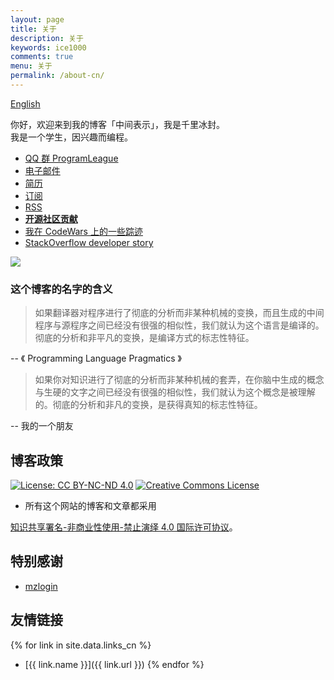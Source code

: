 ```yaml
---
layout: page
title: 关于
description: 关于
keywords: ice1000
comments: true
menu: 关于
permalink: /about-cn/
---
```


[English](../about/)

你好，欢迎来到我的博客「中间表示」，我是千里冰封。  
我是一个学生，因兴趣而编程。

+ [QQ 群 ProgramLeague](http://shang.qq.com/wpa/qunwpa?idkey=b75f6d506820d00cd5e7fc78fc5e5487a3444a4a6af06e9e6fa72bccf3fa9d1a)
+ [电子邮件](mailto:ice1000@kotliner.cn)
+ [简历](../resume-cn/)
+ [订阅](../subscribe-cn/)
+ [RSS](../feed.xml)
+ [**开源社区贡献**](../opensource-contributions/)
+ [我在 CodeWars 上的一些踪迹](../codewars-cn/)
+ [StackOverflow developer story](http://stackoverflow.com/story/ice1000)

[![](http://stackoverflow.com/users/flair/7083401.png)](http://stackoverflow.com/users/7083401/ice1000 "profile for ice1000 at Stack Overflow, Q&A for professional and enthusiast programmers")

### 这个博客的名字的含义

> 如果翻译器对程序进行了彻底的分析而非某种机械的变换，而且生成的中间程序与源程序之间已经没有很强的相似性，我们就认为这个语言是编译的。彻底的分析和非平凡的变换，是编译方式的标志性特征。

-- 《 Programming Language Pragmatics 》

> 如果你对知识进行了彻底的分析而非某种机械的套弄，在你脑中生成的概念与生硬的文字之间已经没有很强的相似性，我们就认为这个概念是被理解的。彻底的分析和非凡的变换，是获得真知的标志性特征。

-- 我的一个朋友

<!-- ## StackExchange 网站 -->

<!-- + [![](https://gamedev.stackexchange.com/users/flair/106607.png)](https://gamedev.stackexchange.com/users/106607/ice1000 "profile for ice1000 at Game Development Stack Exchange, Q&A for professional and independent game developers") -->
<!-- + [![](https://codegolf.stackexchange.com/users/flair/70943.png)](https://codegolf.stackexchange.com/users/70943/ice1000 "profile for ice1000 at Programming Puzzles & Code Golf Stack Exchange, Q&A for programming puzzle enthusiasts and code golfers") -->
<!-- + [![](https://askubuntu.com/users/flair/721173.png)](https://askubuntu.com/users/721173/ice1000 "profile for ice1000 at Ask Ubuntu, Q&A for Ubuntu users and developers") -->
<!-- + [![](https://tex.stackexchange.com/users/flair/145304.png)](https://tex.stackexchange.com/users/145304/ice1000 "profile for ice1000 at TeX - LaTeX Stack Exchange, Q&amp;A for users of TeX, LaTeX, ConTeXt, and related typesetting systems") -->

<!-- ## Contact -->

<!-- {% for website in site.data.social %} -->
<!-- * {{ website.sitename }}：[@{{ website.name }}]({{ website.url }}) -->
<!-- {% endfor %} -->

## 博客政策

[![License: CC BY-NC-ND 4.0](https://img.shields.io/badge/协议-知识共享署名--非商业性使用--禁止演绎%204.0-lightgrey.svg)](http://creativecommons.org/licenses/by-nc-nd/4.0/)
<a rel="license" href="http://creativecommons.org/licenses/by-nc-nd/4.0/">
<img alt="Creative Commons License" style="border-width:0" src="https://i.creativecommons.org/l/by-nc-nd/4.0/88x31.png" />
</a>
+ 所有这个网站的博客和文章都采用
<a rel="license" href="http://creativecommons.org/licenses/by-nc-nd/4.0/">
知识共享署名-非商业性使用-禁止演绎 4.0 国际许可协议</a>。

## 特别感谢

+ [mzlogin](https://mzlogin.github.io)

## 友情链接

{% for link in site.data.links_cn %}
* [{{ link.name }}]({{ link.url }})
{% endfor %}
